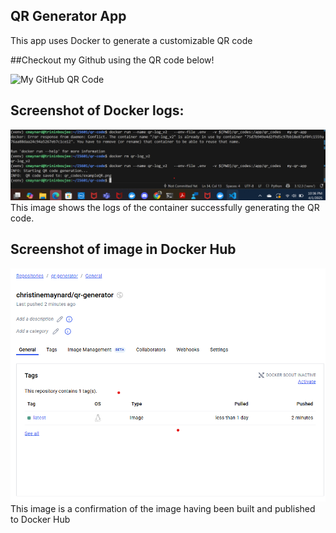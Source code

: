 ##  QR Generator App

This app uses Docker to generate a customizable QR code 

##Checkout my Github using the QR code below!

![My GitHub QR Code](qr_codes/exampleQR.png)

##  Screenshot of Docker logs:
![QR log](docker_confirmation.png)
This image shows the logs of the container successfully generating the QR code.

##  Screenshot of image in Docker Hub
![Docker Hub](image.png)
This image is a confirmation of the image having been built and published to Docker Hub
